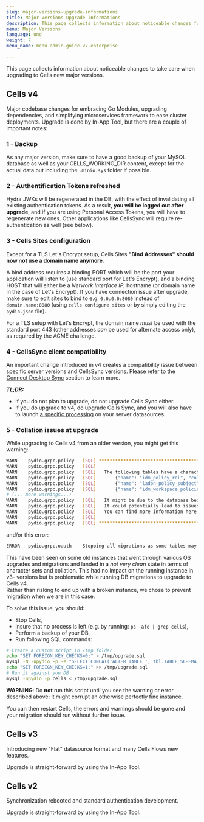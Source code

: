 ```yaml
---
slug: major-versions-upgrade-informations
title: Major Versions Upgrade Informations
description: This page collects information about noticeable changes for major upgrades.
menu: Major Versions
language: und
weight: 7
menu_name: menu-admin-guide-v7-enterprise

---
```

This page collects information about noticeable changes to take care when upgrading to Cells new major versions.

## Cells v4

Major codebase changes for embracing Go Modules, upgrading dependencies, and simplifying microservices framework to ease cluster deployments.  Upgrade is done by In-App Tool, but there are a couple of important notes:

### 1 - Backup
As any major version, make sure to have a good backup of your MySQL database as well as your CELLS_WORKING_DIR content, except for the actual data but including the `.minio.sys` folder if possible. 

### 2 - Authentification Tokens refreshed
Hydra JWKs will be regenerated in the DB, with the effect of invalidating all existing authentication tokens. As a result, **you will be logged out after upgrade**, and if you are using Personal Access Tokens, you will have to regenerate new ones. Other applications like CellsSync will require re-authentication as well (see below).  
 
### 3 - Cells Sites configuration

Except for a TLS Let's Encrypt setup, Cells Sites **"Bind Addresses" should now not use a domain name anymore**. 

A bind address requires a binding PORT which will be the port your application will listen to (use standard port for Let's Encrypt), and a binding HOST that will either be a _Network Interface IP_, hostname (or domain name in the case of Let's Encrypt). If you have connection issue after upgrade, make sure to edit sites to bind to e.g. `0.0.0.0:8080` instead of `domain.name:8080` (using `cells configure sites` or by simply editing the `pydio.json` file). 

For a TLS setup with Let's Encrypt, the domain name *must* be used with the standard port 443 (other addresses *can* be used for alternate access only), as required by the ACME challenge.

### 4 - CellsSync client compatibility

An important change introduced in v4 creates a compatibility issue between specific server versions and CellsSync versions. Please refer to the [Connect Desktop Sync](https://docs.pydio.com/cells-v4/admin-guide/quick-start/connect-desktop-sync/) section to learn more. 

_**TL;DR:**_ 

 - If you do not plan to upgrade, do not upgrade Cells Sync either. 
 - If you do upgrade to v4, do upgrade Cells Sync, and you will also have to launch [a specific processing](https://docs.pydio.com/cells-v4/developer-guide/command-line-reference/cells-binary/cells-admin-datasource-rehash/) on your server datasources.

### 5 - Collation issues at upgrade

While upgrading to Cells v4 from an older version, you might get this warning:

```sh
WARN	pydio.grpc.policy	[SQL] *****************************************************************************
WARN	pydio.grpc.policy	[SQL] 
WARN	pydio.grpc.policy	[SQL]   The following tables have a character set that does not match the default character set for the database...
WARN	pydio.grpc.policy	[SQL]   	{"name": "idm_policy_rel", "collation": "latin1_swedish_ci"}
WARN	pydio.grpc.policy	[SQL]   	{"name": "ladon_policy_subject", "collation": "latin1_swedish_ci"}
WARN	pydio.grpc.policy	[SQL]   	{"name": "idm_workspace_policies", "collation": "latin1_swedish_ci"}
# (... more warnings...)  
WARN	pydio.grpc.policy	[SQL]   It might be due to the database being migrated from another system or the default database having been updated.
WARN	pydio.grpc.policy	[SQL]   It could potentially lead to issues during upgrades so we you should pre-emptively fix the tables collations.
WARN	pydio.grpc.policy	[SQL]   You can find more information here : https://pydio.com/kb/...
WARN	pydio.grpc.policy	[SQL] 
WARN	pydio.grpc.policy	[SQL] *******************************************************************************
```

and/or this error:

```sh
ERROR	pydio.grpc.oauth	Stopping all migrations as some tables may have collations differing from the database defaults. This may break migrations and foreign keys.
```

This have been seen on some old instances that went through various OS upgrades and migrations and landed in a _not very clean_ state in terms of character sets and collation. This had no impact on the running instance in v3- versions but is problematic while running DB migrations to upgrade to Cells v4.  
Rather than risking to end up with a broken instance, we chose to prevent migration when we are in this case.

To solve this issue, you should:

  - Stop Cells,
  - Insure that no process is left (e.g. by running: `ps -afe | grep cells`),
  - Perform a backup of your DB,
  - Run following SQL commands:

```sh
# Create a custom script in /tmp folder
echo "SET FOREIGN_KEY_CHECKS=0;" > /tmp/upgrade.sql
mysql -N -upydio -p -e "SELECT CONCAT('ALTER TABLE ', tbl.TABLE_SCHEMA, '.', tbl.TABLE_NAME, ' CONVERT TO CHARACTER SET utf8mb4;') FROM INFORMATION_SCHEMA.TABLES tbl WHERE TABLE_SCHEMA='cells' AND TABLE_TYPE='BASE TABLE' AND TABLE_COLLATION NOT LIKE 'ascii%' AND TABLE_NAME NOT LIKE 'hydra_%';" >> /tmp/upgrade.sql
echo "SET FOREIGN_KEY_CHECKS=1;" >> /tmp/upgrade.sql
# Run it against you DB
mysql -upydio -p cells < /tmp/upgrade.sql
```

**WARNING**: Do **not** run this script until you see the warning or error described above: it might corrupt an otherwise perfectly fine instance. 

You can then restart Cells, the errors and warnings should be gone and your migration should run without further issue. 

## Cells v3

Introducing new "Flat" datasource format and many Cells Flows new features.

Upgrade is straight-forward by using the In-App Tool.

## Cells v2

Synchronization rebooted and standard authentication development.

Upgrade is straight-forward by using the In-App Tool.
